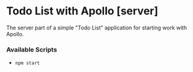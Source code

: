 # Todo List with Apollo [server]

The server part of a simple "Todo List" application for starting work with Apollo.

### Available Scripts
- `npm start`
